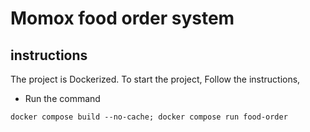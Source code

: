 # Momox food order system

## instructions

The project is Dockerized. To start the project, Follow the instructions,

- Run the command

```
docker compose build --no-cache; docker compose run food-order
```
